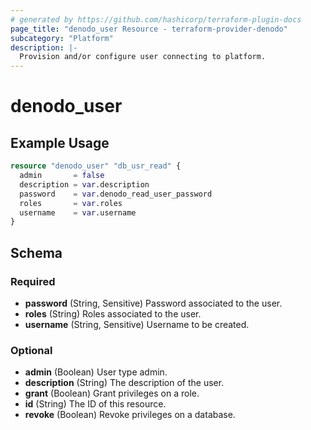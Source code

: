```yaml
---
# generated by https://github.com/hashicorp/terraform-plugin-docs
page_title: "denodo_user Resource - terraform-provider-denodo"
subcategory: "Platform"
description: |-
  Provision and/or configure user connecting to platform.
---
```


# denodo_user

## Example Usage

```terraform
resource "denodo_user" "db_usr_read" {
  admin       = false
  description = var.description
  password    = var.denodo_read_user_password
  roles       = var.roles
  username    = var.username
}
```

<!-- schema generated by tfplugindocs -->
## Schema

### Required

- **password** (String, Sensitive) Password associated to the user.
- **roles** (String) Roles associated to the user.
- **username** (String, Sensitive) Username to be created.

### Optional

- **admin** (Boolean) User type admin.
- **description** (String) The description of the user.
- **grant** (Boolean) Grant privileges on a role.
- **id** (String) The ID of this resource.
- **revoke** (Boolean) Revoke privileges on a database.
